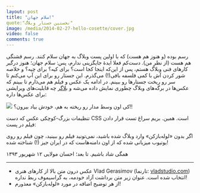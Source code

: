 ```yaml
---
layout: post
title: "سلام جهان!"
quote:"نخستین جستار وبلاگ"
image: /media/2014-02-27-hello-cosette/cover.jpg
video: false
comments: true
---
```


رسم بوده (و هنوز هم هست) که با اولین پست وبلاگ به جهان سلام کنند. رسم قشنگی هم هست (از نظر من). دست‌کم فعلا ایدهٔ جایگزینی ندارم، پس: سلام جهان؛ هنوز درگیر کارهای فنی وبلاگ هستم، پس از این‌که اینجا کجا است؟ برای کیه؟ برای چیه؟ و خلاصه شور کردن آش با کمی فلسفه بافی(!) می‌گذرم. این جستار رو برای این آپ می‌کنم تا سر رو ریخت جستارها رو ببینم. در ادامه یک عکس و فیلم هم می‌ذارم تا ببینم که عکس‌ها در برگه‌های وبلاگ چطوری نمایش داده می‌شه و [بلاگر](http://blogger.com/) چه قابلیت‌های ویرایشی برای عکس‌ها داره:

[![](http://uploadkon.ir/uploads/vladstudio_my_way_1440x960_signed.jpg)](http://uploadkon.ir/uploads/vladstudio_my_way_1440x960_signed.jpg)
کی اون وسط مدار رو ریخته به هم، خودش بیاد بیرون؟!!

تنظیمات بزرگ-کوچکی عکس که دست CSS است. همین. بریم سراغ تست قرار دادن فیلم در پست:

اگر بدون «لوله‌باز‌کن» وارد وبلاگ شده باشید، نمی‌تونید فیلم رو ببینید، چون فیلم رو روی یوتیوب میزبانی شده که از اون دامنه‌هاست که در ایران جیز (!) شناخته شده!

همگی شاد باشیم. تا بعد؛
احسان مولایی
۱۲ شهریور ۱۳۹۳

---
 - عکس درون متن بالا از کارهای هنری Vlad Gerasimov (تارنما: [vladstudio.com](http://vladstudio.com/)) انتخاب شده است. عنوان زیر متن برداشت آزاد خودمه، به گراسیموف ربط نداره!
 - از هر توضیح اضافه در مورد «لوله‌باز‌کن» معذورم!
